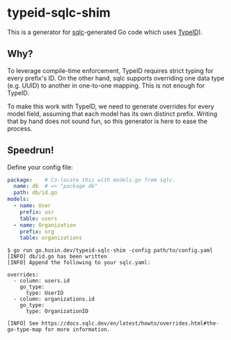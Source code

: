 # typeid-sqlc-shim

This is a generator for [sqlc](https://sqlc.dev)-generated Go code which uses [TypeID](https://github.com/jetify-com/typeid-go)).

## Why?

To leverage compile-time enforcement, TypeID requires strict typing for every prefix's ID. On the other hand, sqlc supports overriding one data type (e.g. UUID) to another in one-to-one mapping. This is not enough for TypeID.

To make this work with TypeID, we need to generate overrides for every model field, assuming that each model has its own distinct prefix. Writing that by hand does not sound fun, so this generator is here to ease the process.

## Speedrun!

Define your config file:

```yaml
package:    # Co-locate this with models.go from sqlc.
  name: db  # => "package db"
  path: db/id.go
models:
  - name: User
    prefix: usr
    table: users
  - name: Organization
    prefix: org
    table: organizations
```

```shell-session
$ go run go.husin.dev/typeid-sqlc-shim -config path/to/config.yaml
[INFO] db/id.go has been written
[INFO] Append the following to your sqlc.yaml:

overrides:
  - column: users.id
    go_type:
      type: UserID
  - column: organizations.id
    go_type:
      type: OrganizationID

[INFO] See https://docs.sqlc.dev/en/latest/howto/overrides.html#the-go-type-map for more information.
```
